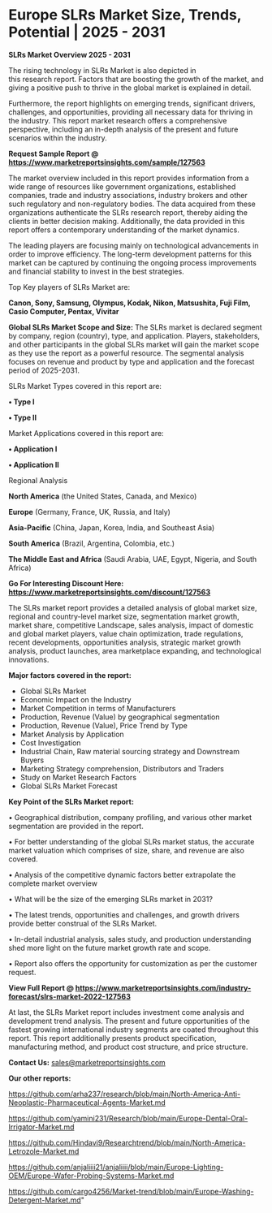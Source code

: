 # Europe SLRs Market Size, Trends, Potential | 2025 - 2031

<Strong> SLRs Market Overview 2025 - 2031</strong>

The rising technology in SLRs Market is also depicted in this research report. Factors that are boosting the growth of the market, and giving a positive push to thrive in the global market is explained in detail.

Furthermore, the report highlights on emerging trends, significant drivers, challenges, and opportunities, providing all necessary data for thriving in the industry. This report market research offers a comprehensive perspective, including an in-depth analysis of the present and future scenarios within the industry.

<strong>Request Sample Report @ <a href=https://www.marketreportsinsights.com/sample/127563>https://www.marketreportsinsights.com/sample/127563</a></strong>

The market overview included in this report provides information from a wide range of resources like government organizations, established companies, trade and industry associations, industry brokers and other such regulatory and non-regulatory bodies. The data acquired from these organizations authenticate the SLRs research report, thereby aiding the clients in better decision making. Additionally, the data provided in this report offers a contemporary understanding of the market dynamics.

The leading players are focusing mainly on technological advancements in order to improve efficiency. The long-term development patterns for this market can be captured by continuing the ongoing process improvements and financial stability to invest in the best strategies.

Top Key players of SLRs Market are:

<strong>Canon, Sony, Samsung, Olympus, Kodak, Nikon, Matsushita, Fuji Film, Casio Computer, Pentax, Vivitar</strong>

<strong><b>Global SLRs Market Scope and Size:</b></strong>
The SLRs market is declared segment by company, region (country), type, and application. Players, stakeholders, and other participants in the global SLRs market will gain the market scope as they use the report as a powerful resource. The segmental analysis focuses on revenue and product by type and application and the forecast period of 2025-2031.

SLRs Market Types covered in this report are:

<strong>• Type I

• Type II</strong>

Market Applications covered in this report are:

<strong>• Application I

• Application II</strong> 

Regional Analysis

<strong>North America</strong> (the United States, Canada, and Mexico)

<strong>Europe</strong> (Germany, France, UK, Russia, and Italy)

<strong>Asia-Pacific</strong> (China, Japan, Korea, India, and Southeast Asia)

<strong>South America</strong> (Brazil, Argentina, Colombia, etc.)

<strong>The Middle East and Africa</strong> (Saudi Arabia, UAE, Egypt, Nigeria, and South Africa)

<strong>Go For Interesting Discount Here: <a href=https://www.marketreportsinsights.com/discount/127563>https://www.marketreportsinsights.com/discount/127563</a></strong>

The SLRs market report provides a detailed analysis of global market size, regional and country-level market size, segmentation market growth, market share, competitive Landscape, sales analysis, impact of domestic and global market players, value chain optimization, trade regulations, recent developments, opportunities analysis, strategic market growth analysis, product launches, area marketplace expanding, and technological innovations.

<strong><b>Major factors covered in the report:</b></strong>
<ul>
  <li>Global SLRs Market </li>
  <li>Economic Impact on the Industry</li>
  <li>Market Competition in terms of Manufacturers</li>
  <li>Production, Revenue (Value) by geographical segmentation</li>
  <li>Production, Revenue (Value), Price Trend by Type</li>
  <li>Market Analysis by Application</li>
  <li>Cost Investigation</li>
  <li>Industrial Chain, Raw material sourcing strategy and Downstream Buyers</li>
  <li>Marketing Strategy comprehension, Distributors and Traders</li>
  <li>Study on Market Research Factors</li>
  <li>Global SLRs Market Forecast</li>
</ul>

<strong><b>Key Point of the SLRs Market report:</b></strong>

• Geographical distribution, company profiling, and various other market segmentation are provided in the report.

• For better understanding of the global SLRs market status, the accurate market valuation which comprises of size, share, and revenue are also covered.

• Analysis of the competitive dynamic factors better extrapolate the complete market overview

• What will be the size of the emerging SLRs market in 2031?

• The latest trends, opportunities and challenges, and growth drivers provide better construal of the SLRs Market.

• In-detail industrial analysis, sales study, and production understanding shed more light on the future market growth rate and scope.

• Report also offers the opportunity for customization as per the customer request.

<strong><b>View Full Report @ <a href=https://www.marketreportsinsights.com/industry-forecast/slrs-market-2022-127563>https://www.marketreportsinsights.com/industry-forecast/slrs-market-2022-127563</a></b></strong>


At last, the SLRs Market report includes investment come analysis and development trend analysis. The present and future opportunities of the fastest growing international industry segments are coated throughout this report. This report additionally presents product specification, manufacturing method, and product cost structure, and price structure.

<strong>Contact Us:</strong>
sales@marketreportsinsights.com

<strong>Our other reports:</strong>

<a href=https://github.com/arha237/research/blob/main/North-America-Anti-Neoplastic-Pharmaceutical-Agents-Market.md>https://github.com/arha237/research/blob/main/North-America-Anti-Neoplastic-Pharmaceutical-Agents-Market.md</a>

<a href=https://github.com/yamini231/Research/blob/main/Europe-Dental-Oral-Irrigator-Market.md>https://github.com/yamini231/Research/blob/main/Europe-Dental-Oral-Irrigator-Market.md</a>

<a href=https://github.com/Hindavi9/Researchtrend/blob/main/North-America-Letrozole-Market.md>https://github.com/Hindavi9/Researchtrend/blob/main/North-America-Letrozole-Market.md</a>

<a href=https://github.com/anjaliiii21/anjaliiii/blob/main/Europe-Lighting-OEM/Europe-Wafer-Probing-Systems-Market.md>https://github.com/anjaliiii21/anjaliiii/blob/main/Europe-Lighting-OEM/Europe-Wafer-Probing-Systems-Market.md</a>

<a href=https://github.com/cargo4256/Market-trend/blob/main/Europe-Washing-Detergent-Market.md>https://github.com/cargo4256/Market-trend/blob/main/Europe-Washing-Detergent-Market.md</a>"
